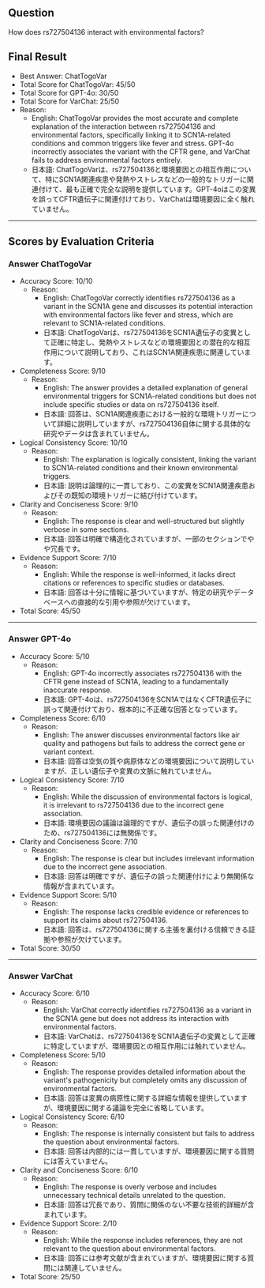 ## Question

How does rs727504136 interact with environmental factors?

## Final Result

- Best Answer: ChatTogoVar
- Total Score for ChatTogoVar: 45/50
- Total Score for GPT-4o: 30/50
- Total Score for VarChat: 25/50
- Reason:
  - English: ChatTogoVar provides the most accurate and complete explanation of the interaction between rs727504136 and environmental factors, specifically linking it to SCN1A-related conditions and common triggers like fever and stress. GPT-4o incorrectly associates the variant with the CFTR gene, and VarChat fails to address environmental factors entirely.
  - 日本語: ChatTogoVarは、rs727504136と環境要因との相互作用について、特にSCN1A関連疾患や発熱やストレスなどの一般的なトリガーに関連付けて、最も正確で完全な説明を提供しています。GPT-4oはこの変異を誤ってCFTR遺伝子に関連付けており、VarChatは環境要因に全く触れていません。

---

## Scores by Evaluation Criteria

### Answer ChatTogoVar
- Accuracy Score: 10/10
  - Reason: 
    - English: ChatTogoVar correctly identifies rs727504136 as a variant in the SCN1A gene and discusses its potential interaction with environmental factors like fever and stress, which are relevant to SCN1A-related conditions.
    - 日本語: ChatTogoVarは、rs727504136をSCN1A遺伝子の変異として正確に特定し、発熱やストレスなどの環境要因との潜在的な相互作用について説明しており、これはSCN1A関連疾患に関連しています。
- Completeness Score: 9/10
  - Reason: 
    - English: The answer provides a detailed explanation of general environmental triggers for SCN1A-related conditions but does not include specific studies or data on rs727504136 itself.
    - 日本語: 回答は、SCN1A関連疾患における一般的な環境トリガーについて詳細に説明していますが、rs727504136自体に関する具体的な研究やデータは含まれていません。
- Logical Consistency Score: 10/10
  - Reason: 
    - English: The explanation is logically consistent, linking the variant to SCN1A-related conditions and their known environmental triggers.
    - 日本語: 説明は論理的に一貫しており、この変異をSCN1A関連疾患およびその既知の環境トリガーに結び付けています。
- Clarity and Conciseness Score: 9/10
  - Reason: 
    - English: The response is clear and well-structured but slightly verbose in some sections.
    - 日本語: 回答は明確で構造化されていますが、一部のセクションでやや冗長です。
- Evidence Support Score: 7/10
  - Reason: 
    - English: While the response is well-informed, it lacks direct citations or references to specific studies or databases.
    - 日本語: 回答は十分に情報に基づいていますが、特定の研究やデータベースへの直接的な引用や参照が欠けています。
- Total Score: 45/50

---

### Answer GPT-4o
- Accuracy Score: 5/10
  - Reason: 
    - English: GPT-4o incorrectly associates rs727504136 with the CFTR gene instead of SCN1A, leading to a fundamentally inaccurate response.
    - 日本語: GPT-4oは、rs727504136をSCN1AではなくCFTR遺伝子に誤って関連付けており、根本的に不正確な回答となっています。
- Completeness Score: 6/10
  - Reason: 
    - English: The answer discusses environmental factors like air quality and pathogens but fails to address the correct gene or variant context.
    - 日本語: 回答は空気の質や病原体などの環境要因について説明していますが、正しい遺伝子や変異の文脈に触れていません。
- Logical Consistency Score: 7/10
  - Reason: 
    - English: While the discussion of environmental factors is logical, it is irrelevant to rs727504136 due to the incorrect gene association.
    - 日本語: 環境要因の議論は論理的ですが、遺伝子の誤った関連付けのため、rs727504136には無関係です。
- Clarity and Conciseness Score: 7/10
  - Reason: 
    - English: The response is clear but includes irrelevant information due to the incorrect gene association.
    - 日本語: 回答は明確ですが、遺伝子の誤った関連付けにより無関係な情報が含まれています。
- Evidence Support Score: 5/10
  - Reason: 
    - English: The response lacks credible evidence or references to support its claims about rs727504136.
    - 日本語: 回答は、rs727504136に関する主張を裏付ける信頼できる証拠や参照が欠けています。
- Total Score: 30/50

---

### Answer VarChat
- Accuracy Score: 6/10
  - Reason: 
    - English: VarChat correctly identifies rs727504136 as a variant in the SCN1A gene but does not address its interaction with environmental factors.
    - 日本語: VarChatは、rs727504136をSCN1A遺伝子の変異として正確に特定していますが、環境要因との相互作用には触れていません。
- Completeness Score: 5/10
  - Reason: 
    - English: The response provides detailed information about the variant's pathogenicity but completely omits any discussion of environmental factors.
    - 日本語: 回答は変異の病原性に関する詳細な情報を提供していますが、環境要因に関する議論を完全に省略しています。
- Logical Consistency Score: 6/10
  - Reason: 
    - English: The response is internally consistent but fails to address the question about environmental factors.
    - 日本語: 回答は内部的には一貫していますが、環境要因に関する質問には答えていません。
- Clarity and Conciseness Score: 6/10
  - Reason: 
    - English: The response is overly verbose and includes unnecessary technical details unrelated to the question.
    - 日本語: 回答は冗長であり、質問に関係のない不要な技術的詳細が含まれています。
- Evidence Support Score: 2/10
  - Reason: 
    - English: While the response includes references, they are not relevant to the question about environmental factors.
    - 日本語: 回答には参考文献が含まれていますが、環境要因に関する質問には関連していません。
- Total Score: 25/50